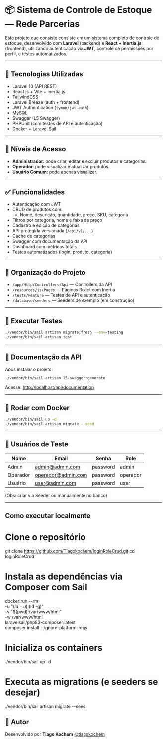 # 📦 Sistema de Controle de Estoque — Rede Parcerias

Este projeto que consiste consiste em um sistema completo de controle de estoque, desenvolvido com **Laravel** (backend) e **React + Inertia.js** (frontend), utilizando autenticação via **JWT**, controle de permissões por perfil, e testes automatizados.

---

## 🚀 Tecnologias Utilizadas

- Laravel 10 (API REST)
- React.js + Vite + Inertia.js
- TailwindCSS
- Laravel Breeze (auth + frontend)
- JWT Authentication (`tymon/jwt-auth`)
- MySQL
- Swagger (L5 Swagger)
- PHPUnit (com testes de API e autenticação)
- Docker + Laravel Sail

---

## 🔐 Níveis de Acesso

- **Administrador**: pode criar, editar e excluir produtos e categorias.
- **Operador**: pode visualizar e atualizar produtos.
- **Usuário Comum**: pode apenas visualizar.

---

## ✅ Funcionalidades

- Autenticação com JWT
- CRUD de produtos com:
  - Nome, descrição, quantidade, preço, SKU, categoria
- Filtros por categoria, nome e faixa de preço
- Cadastro e edição de categorias
- API protegida versionada (`/api/v1/...`)
- Cache de categorias
- Swagger com documentação da API
- Dashboard com métricas totais
- Testes automatizados (login, produto, categoria)

---

## 📂 Organização do Projeto

- `/app/Http/Controllers/Api` — Controllers da API
- `/resources/js/Pages` — Páginas React com Inertia
- `/tests/Feature` — Testes de API e autenticação
- `/database/seeders` — Seeders de exemplo (em construção)

---

## 🧪 Executar Testes

```bash
./vendor/bin/sail artisan migrate:fresh --env=testing
./vendor/bin/sail artisan test
```

---

## 🧾 Documentação da API

Após instalar o projeto:

```bash
./vendor/bin/sail artisan l5-swagger:generate
```

Acesse: [http://localhost/api/documentation](http://localhost/api/documentation)

---

## 🐳 Rodar com Docker

```bash
./vendor/bin/sail up -d
./vendor/bin/sail artisan migrate --seed
```

---

## 🧙 Usuários de Teste

| Nome       | Email               | Senha     | Role       |
|------------|---------------------|-----------|------------|
| Admin      | admin@admin.com     | password  | admin      |
| Operador   | operador@admin.com  | password  | operador   |
| Usuário    | user@admin.com      | password  | user       |

(Obs: criar via Seeder ou manualmente no banco)

---

## Como executar localmente

# Clone o repositório
git clone https://github.com/Tiagokochem/loginRoleCrud.git
cd loginRoleCrud

# Instala as dependências via Composer com Sail
docker run --rm \
  -u "$(id -u):$(id -g)" \
  -v "$(pwd):/var/www/html" \
  -w /var/www/html \
  laravelsail/php83-composer:latest \
  composer install --ignore-platform-reqs

# Inicializa os containers
./vendor/bin/sail up -d

# Executa as migrations (e seeders se desejar)
./vendor/bin/sail artisan migrate --seed



## 🧠 Autor

Desenvolvido por **Tiago Kochem** [@tiagokochem](https://github.com/tiagokochem)